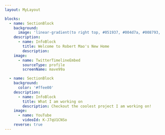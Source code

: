 ```yaml
---
layout: MyLayout

blocks:
  - name: SectionBlock
    background:
      image: 'linear-gradient(to right top, #051937, #004d7a, #008793, #00bf72, #a8eb12)'
    description:
      - name: InfoBlock
        title: Welcome to Robert Mao's New Home
        description: 
    image:
      - name: TwitterTimelineEmbed
        sourceType: profile
        screenName: mave99a

  - name: SectionBlock
    background:
      color: '#ffee00'
    description:
      - name: InfoBlock
        title: What I am working on
        description: Checkout the coolest project I am working on!
    image:
      - name: YouTube
        videoId: K-J7qU1CNSo
    reverse: true
---
```

